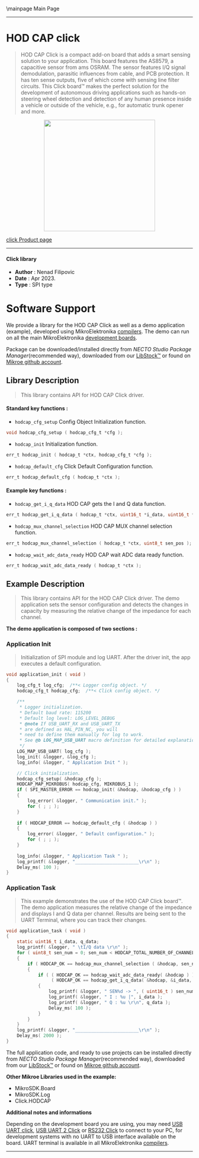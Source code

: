 \mainpage Main Page

---
# HOD CAP click

> HOD CAP Click is a compact add-on board that adds a smart sensing solution to your application. This board features the AS8579, a capacitive sensor from ams OSRAM. The sensor features I/Q signal demodulation, parasitic influences from cable, and PCB protection. It has ten sense outputs, five of which come with sensing line filter circuits. This Click board™ makes the perfect solution for the development of autonomous driving applications such as hands-on steering wheel detection and detection of any human presence inside a vehicle or outside of the vehicle, e.g., for automatic trunk opener and more.

<p align="center">
  <img src="https://download.mikroe.com/images/click_for_ide/hodcap_click.png" height=300px>
</p>

[click Product page](https://www.mikroe.com/hod-cap-click)

---


#### Click library

- **Author**        : Nenad Filipovic
- **Date**          : Apr 2023.
- **Type**          : SPI type


# Software Support

We provide a library for the HOD CAP Click
as well as a demo application (example), developed using MikroElektronika
[compilers](https://www.mikroe.com/necto-studio).
The demo can run on all the main MikroElektronika [development boards](https://www.mikroe.com/development-boards).

Package can be downloaded/installed directly from *NECTO Studio Package Manager*(recommended way), downloaded from our [LibStock&trade;](https://libstock.mikroe.com) or found on [Mikroe github account](https://github.com/MikroElektronika/mikrosdk_click_v2/tree/master/clicks).

## Library Description

> This library contains API for HOD CAP Click driver.

#### Standard key functions :

- `hodcap_cfg_setup` Config Object Initialization function.
```c
void hodcap_cfg_setup ( hodcap_cfg_t *cfg );
```

- `hodcap_init` Initialization function.
```c
err_t hodcap_init ( hodcap_t *ctx, hodcap_cfg_t *cfg );
```

- `hodcap_default_cfg` Click Default Configuration function.
```c
err_t hodcap_default_cfg ( hodcap_t *ctx );
```

#### Example key functions :

- `hodcap_get_i_q_data` HOD CAP gets the I and Q data function.
```c
err_t hodcap_get_i_q_data ( hodcap_t *ctx, uint16_t *i_data, uint16_t *q_data );
```

- `hodcap_mux_channel_selection` HOD CAP MUX channel selection function.
```c
err_t hodcap_mux_channel_selection ( hodcap_t *ctx, uint8_t sen_pos );
```

- `hodcap_wait_adc_data_ready` HOD CAP wait ADC data ready function.
```c
err_t hodcap_wait_adc_data_ready ( hodcap_t *ctx );
```

## Example Description

> This library contains API for the HOD CAP Click driver. 
> The demo application sets the sensor configuration 
> and detects the changes in capacity by measuring 
> the relative change of the impedance for each channel.

**The demo application is composed of two sections :**

### Application Init

> Initialization of SPI module and log UART.
> After the driver init, the app executes a default configuration.

```c
void application_init ( void )
{
    log_cfg_t log_cfg;  /**< Logger config object. */
    hodcap_cfg_t hodcap_cfg;  /**< Click config object. */

    /** 
     * Logger initialization.
     * Default baud rate: 115200
     * Default log level: LOG_LEVEL_DEBUG
     * @note If USB_UART_RX and USB_UART_TX 
     * are defined as HAL_PIN_NC, you will 
     * need to define them manually for log to work. 
     * See @b LOG_MAP_USB_UART macro definition for detailed explanation.
     */
    LOG_MAP_USB_UART( log_cfg );
    log_init( &logger, &log_cfg );
    log_info( &logger, " Application Init " );

    // Click initialization.
    hodcap_cfg_setup( &hodcap_cfg );
    HODCAP_MAP_MIKROBUS( hodcap_cfg, MIKROBUS_1 );
    if ( SPI_MASTER_ERROR == hodcap_init( &hodcap, &hodcap_cfg ) )
    {
        log_error( &logger, " Communication init." );
        for ( ; ; );
    }
    
    if ( HODCAP_ERROR == hodcap_default_cfg ( &hodcap ) )
    {
        log_error( &logger, " Default configuration." );
        for ( ; ; );
    }
    
    log_info( &logger, " Application Task " );
    log_printf( &logger, "________________________\r\n" );
    Delay_ms( 100 );
}
```

### Application Task

> This example demonstrates the use of the HOD CAP Click board™.
> The demo application measures the relative change of the impedance 
> and displays I and Q data per channel.
> Results are being sent to the UART Terminal, where you can track their changes.

```c
void application_task ( void )
{ 
    static uint16_t i_data, q_data;
    log_printf( &logger, " \tI/Q data \r\n" );
    for ( uint8_t sen_num = 0; sen_num < HODCAP_TOTAL_NUMBER_OF_CHANNELS; sen_num++ )
    {
        if ( HODCAP_OK == hodcap_mux_channel_selection ( &hodcap, sen_num ) )
        {
            if ( ( HODCAP_OK == hodcap_wait_adc_data_ready( &hodcap ) ) &&
                 ( HODCAP_OK == hodcap_get_i_q_data( &hodcap, &i_data, &q_data ) ) )
            {
                log_printf( &logger, " SEN%d -> ", ( uint16_t ) sen_num );
                log_printf( &logger, " I : %u |", i_data );
                log_printf( &logger, " Q : %u \r\n", q_data );       
                Delay_ms( 100 );
            }
        }
    }
    log_printf( &logger, "________________________\r\n" );
    Delay_ms( 2000 );
}
```

The full application code, and ready to use projects can be installed directly from *NECTO Studio Package Manager*(recommended way), downloaded from our [LibStock&trade;](https://libstock.mikroe.com) or found on [Mikroe github account](https://github.com/MikroElektronika/mikrosdk_click_v2/tree/master/clicks).

**Other Mikroe Libraries used in the example:**

- MikroSDK.Board
- MikroSDK.Log
- Click.HODCAP

**Additional notes and informations**

Depending on the development board you are using, you may need
[USB UART click](https://www.mikroe.com/usb-uart-click),
[USB UART 2 Click](https://www.mikroe.com/usb-uart-2-click) or
[RS232 Click](https://www.mikroe.com/rs232-click) to connect to your PC, for
development systems with no UART to USB interface available on the board. UART
terminal is available in all MikroElektronika
[compilers](https://shop.mikroe.com/compilers).

---
